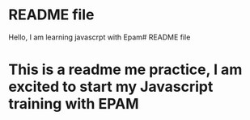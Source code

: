 #  README file

  Hello, I am learning javascrpt with Epam#  README file
# This is a readme me practice, I am excited to start my Javascript training with EPAM
